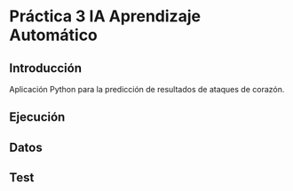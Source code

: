 # Práctica 3 IA Aprendizaje Automático

## Introducción
Aplicación Python para la predicción de resultados de ataques de corazón.

## Ejecución

## Datos

## Test


